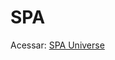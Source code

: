 # SPA

Acessar: <a href='https://lfoalves.github.io/stage6/desafios/spa-universe/index.html'>SPA Universe</a>